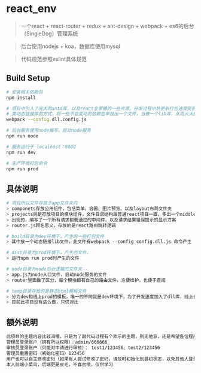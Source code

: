 # react_env

> 一个react + react-router + redux + ant-design + webpack + es6的后台（SingleDog）管理系统

> 后台使用nodejs + koa，数据库使用mysql

> 代码规范参照eslint具体规范

## Build Setup

``` bash
# 安装相关依赖包
npm install

# 项目中引入了庞大的antd库，以及react全家桶的一些资源，开发过程中热更新打包速度受到影响，于是使用
# 类动态链接库的方式，将一些不会变动的依赖包单独出一个文件，当做一个lib库，从而大大提高打包速度
webpack --config dll.config.js

# 后台服务使用node编写，启动node服务
npm run node

# 服务运行于 localhost：8080
npm run dev

# 生产环境打包命令
npm run prod
```
## 具体说明
```bash
# 项目所以文件存放于app文件夹内
> componets存放公用组件，包括菜单、容器、图片预览、以及layout布局文件夹
> projects则是存放项目的模块组件，文件目录结构跟普通react项目一直，多出一个middlewares文件，此处是作为中间件
> 出现的，编写了一个所有请求都要通过的中间件，以及请求结果错误提示的显示方案
> router.js顾名思义，存放的是react路由跳转逻辑

# build目录为dev环境下，产生的一些打包文件
> 其中放一个动态链接lib文件，此文件有webpack --config config.dll.js 命令产生

# dist目录为prod环境下，产生的文件，
> 运行npm run prod时产生的文件

# node目录为node后台逻辑的文件夹
> app.js为node入口文件，启动node服务的文件
> router里面做了区分，每个模块都有自己的路由文件，方便维护，也便于查阅

# temp目录存放的是静态html模板文件
> 分为dev和线上prod的模板，唯一的不同就是dev环境下，为了开发速度加入了dll库，线上也可以做这种处理，以优化速度
> 目前此项目没有这么做，只供对比

```
## 额外说明
```bash
此项目的主题内容比较滑稽，只是为了敲代码过程有个欢乐的主题，别无他意，还是希望各位程序员大佬早日找到对象，哈哈
管理员登录账户（拥有所以权限）：admin/666666
审核员登录账户（只能对申请进行审核）： test1/123456、test2/123456
管理员重置密码（初始化密码）123456
用户也可以自主修改密码（如果有人尝试修改了密码，请及时初始化到最初状态，以免其他人登录不了（暂无登录态接口验证））
本人前端小菜鸟，后端更是皮毛，不喜勿喷，仅供学习
```
